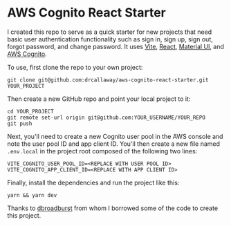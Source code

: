 # AWS Cognito React Starter
I created this repo to serve as a quick starter for new projects that need basic user authentication
functionality such as sign in, sign up, sign out, forgot password, and change password. It uses
[Vite](https://vitejs.dev/), [React](https://reactjs.org/), [Material UI](https://mui.com/), and
[AWS Cognito](https://aws.amazon.com/cognito/).

To use, first clone the repo to your own project:

```
git clone git@github.com:drcallaway/aws-cognito-react-starter.git YOUR_PROJECT
```

Then create a new GitHub repo and point your local project to it:

```
cd YOUR_PROJECT
git remote set-url origin git@github.com:YOUR_USERNAME/YOUR_REPO
git push
```

Next, you'll need to create a new Cognito user pool in the AWS console and note the user pool ID and
app client ID. You'll then create a new file named `.env.local` in the project root composed of the
following two lines:

```
VITE_COGNITO_USER_POOL_ID=<REPLACE WITH USER POOL ID>
VITE_COGNITO_APP_CLIENT_ID=<REPLACE WITH APP CLIENT ID>
```

Finally, install the dependencies and run the project like this:

```
yarn && yarn dev
```

Thanks to [dbroadburst](https://github.com/dbroadhurst/aws-cognito-react) from whom I borrowed some
of the code to create this project.
